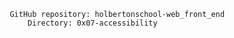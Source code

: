              GitHub repository: holbertonschool-web_front_end
                 Directory: 0x07-accessibility
